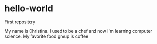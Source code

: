 # hello-world
First repository


My name is Christina. I used to be a chef and now I'm learning computer science. 
My favorite food group is coffee 
